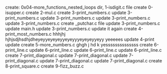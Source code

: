 create: 0x04-more_functions_nested_loops dir, 1-isdigit.c file
create 0-isupper.c
create 2-mul.c
create 3-print_numbers.c
update 3-print_numbers.c
update 3-print_numbers.c
update 3-print_numbers.c
update 3-print_numbers.c
create _putchar.c file
update 3-print_numbers.c
update main.h
update 3-print_numbers.c
update it again
create 4-print_most_numbers.c
hhhjhj
hjhjsdjhsdhjdheyeyyeyeyeyyeyeyyyeyeyeyyeyy
yeeeees
update 4-print
update
create  5-more_numbers.c
ghgh
j
hd
k
yessssssssssssss
create 6-print_line.c
update 6-print_line.c
update 6-print_line.c
update 6-print_line.c
create 7-print_diagonal.c
update 7-print_diagonal.c
update 7-print_diagonal.c
update 7-print_diagonal.c
update 7-print_diagonal.c
create 8-print_square.c
create 9-fizz_buzz.c
